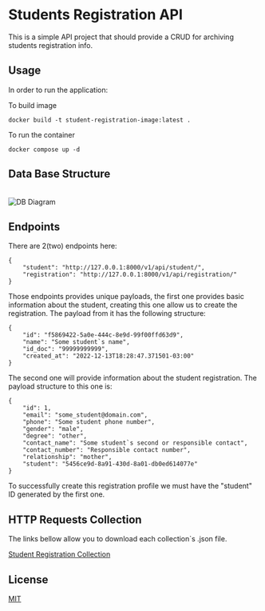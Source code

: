 # Students Registration API

This is a simple API project that should provide a CRUD for archiving students registration info.

## Usage

In order to run the application:

To build image
```commandline
docker build -t student-registration-image:latest .
```

To run the container
```commandline
docker compose up -d
```

## Data Base Structure

<div style="display: inline-block"></br>
    <img alt="DB Diagram" align="center" src='https://drive.google.com/file/d/1QjwkEH85OtjmY6fNm8cJR-KKsrtgqoda/view?usp=share_link'>
</div></br>

## Endpoints

There are 2(two) endpoints here:

```commandline
{
    "student": "http://127.0.0.1:8000/v1/api/student/",
    "registration": "http://127.0.0.1:8000/v1/api/registration/"
}
```
Those endpoints provides unique payloads, the first one provides basic information about the student, creating this
one allow us to create the registration. The payload from it has the following structure:

```commandline
{
    "id": "f5869422-5a0e-444c-8e9d-99f00ffd63d9",
    "name": "Some student`s name",
    "id_doc": "99999999999",
    "created_at": "2022-12-13T18:28:47.371501-03:00"
}
```

The second one will provide information about the student registration. The payload structure to this one is:

```commandline
{
    "id": 1,
    "email": "some_student@domain.com",
    "phone": "Some student phone number",
    "gender": "male",
    "degree": "other",
    "contact_name": "Some student`s second or responsible contact",
    "contact_number": "Responsible contact number",
    "relationship": "mother",
    "student": "5456ce9d-8a91-430d-8a01-db0ed614077e"
}
```

To successfully create this registration profile we must have the "student" ID generated by the first one.

## HTTP Requests Collection

The links bellow allow you to download each collection`s .json file.

[Student Registration Collection](https://drive.google.com/uc?export=view&id=1PFiODE3eKAsQ9-HgMN7RunJAHqa1Dw9s)</br>

## License

[MIT](https://choosealicense.com/licenses/mit/)
